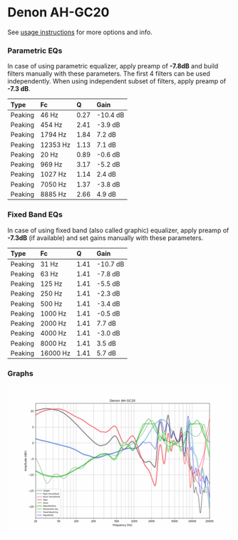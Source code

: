 # Denon AH-GC20
See [usage instructions](https://github.com/jaakkopasanen/AutoEq#usage) for more options and info.

### Parametric EQs
In case of using parametric equalizer, apply preamp of **-7.8dB** and build filters manually
with these parameters. The first 4 filters can be used independently.
When using independent subset of filters, apply preamp of **-7.3 dB**.

| Type    | Fc       |    Q | Gain     |
|:--------|:---------|:-----|:---------|
| Peaking | 46 Hz    | 0.27 | -10.4 dB |
| Peaking | 454 Hz   | 2.41 | -3.9 dB  |
| Peaking | 1794 Hz  | 1.84 | 7.2 dB   |
| Peaking | 12353 Hz | 1.13 | 7.1 dB   |
| Peaking | 20 Hz    | 0.89 | -0.6 dB  |
| Peaking | 969 Hz   | 3.17 | -5.2 dB  |
| Peaking | 1027 Hz  | 1.14 | 2.4 dB   |
| Peaking | 7050 Hz  | 1.37 | -3.8 dB  |
| Peaking | 8885 Hz  | 2.66 | 4.9 dB   |

### Fixed Band EQs
In case of using fixed band (also called graphic) equalizer, apply preamp of **-7.3dB**
(if available) and set gains manually with these parameters.

| Type    | Fc       |    Q | Gain     |
|:--------|:---------|:-----|:---------|
| Peaking | 31 Hz    | 1.41 | -10.7 dB |
| Peaking | 63 Hz    | 1.41 | -7.8 dB  |
| Peaking | 125 Hz   | 1.41 | -5.5 dB  |
| Peaking | 250 Hz   | 1.41 | -2.3 dB  |
| Peaking | 500 Hz   | 1.41 | -3.4 dB  |
| Peaking | 1000 Hz  | 1.41 | -0.5 dB  |
| Peaking | 2000 Hz  | 1.41 | 7.7 dB   |
| Peaking | 4000 Hz  | 1.41 | -3.0 dB  |
| Peaking | 8000 Hz  | 1.41 | 3.5 dB   |
| Peaking | 16000 Hz | 1.41 | 5.7 dB   |

### Graphs
![](./Denon%20AH-GC20.png)